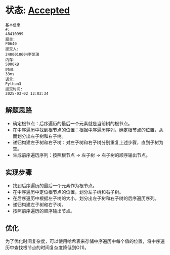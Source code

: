# 状态: [Accepted](http://dsbpython.openjudge.cn/dspythonbook/solution/48410999/)
```
基本信息
#:
48410999
题目:
P0640
提交人:
2400010604李凯瑞
内存:
5000kB
时间:
33ms
语言:
Python3
提交时间:
2025-03-02 12:02:34
```

## 解题思路
- 确定根节点：后序遍历的最后一个元素就是当前树的根节点。
- 在中序遍历中找到根节点的位置：根据中序遍历序列，确定根节点的位置，从而划分出左子树和右子树。
- 递归构建左子树和右子树：对左子树和右子树分别重复上述步骤，直到子树为空。
- 生成前序遍历序列：按照根节点 -> 左子树 -> 右子树的顺序输出节点。

## 实现步骤
- 找到后序遍历的最后一个元素作为根节点。
- 在中序遍历中定位根节点的位置，划分左子树和右子树。
- 在后序遍历中根据左子树的大小，划分出左子树和右子树的后序遍历序列。
- 递归构建左子树和右子树。
- 按照前序遍历的顺序输出节点。

## 优化
为了优化时间复杂度，可以使用哈希表来存储中序遍历中每个值的位置，将中序遍历中查找根节点的时间复杂度降低到O(1)。
